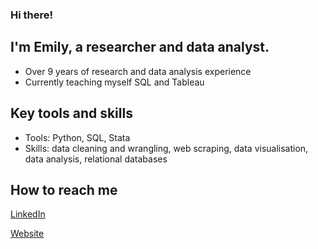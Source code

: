 ### Hi there!

## I'm Emily, a researcher and data analyst.

- Over 9 years of research and data analysis experience
- Currently teaching myself SQL and Tableau

## Key tools and skills
- Tools: Python, SQL, Stata
- Skills: data cleaning and wrangling, web scraping, data visualisation, data analysis, relational databases

## How to reach me
[LinkedIn](https://www.linkedin.com/in/emily-tiry/)

[Website](http://www.emilytiry.com/)
